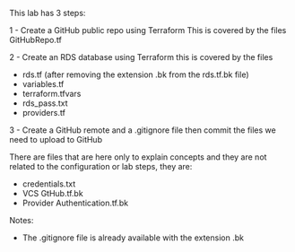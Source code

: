 This lab has 3 steps:

1 - Create a GitHub public repo using Terraform
This is covered by the files GitHubRepo.tf

2 - Create an RDS database using Terraform 
this is covered by the files
- rds.tf (after removing the extension .bk from the rds.tf.bk file)
- variables.tf
- terraform.tfvars
- rds_pass.txt
- providers.tf

3 - Create a GitHub remote and a .gitignore file then commit the files we need to upload to GitHub

There are files that are here only to explain concepts and they are not related to the configuration or lab steps, they are:
- credentials.txt
- VCS GtHub.tf.bk
- Provider Authentication.tf.bk

Notes:
- The .gitignore file is already available with the extension .bk